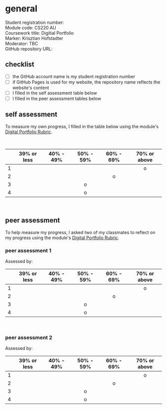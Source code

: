 <!-- #ktodo
- row numbering to link to the rubric
- remove below 30%
- add more to checklist
-->

# general 
Student registration number:  <!-- #todo -->  
Module code: CS220 AU  
Coursework title: Digitial Portfolio  
Marker: Krisztian Hofstadter  
Moderator: TBC  
GitHub repository URL: <!-- #todo add your repositories URL -->


## checklist
<!-- #todo check all -->
- [ ] the GitHub account name is my student registration number
- [ ] if GitHub Pages is used for my website, the repository name reflects the website's content
- [ ] I filled in the self assessment table below
- [ ] I filled in the peer assessment tables below

## self assessment
<!-- #todo fill in, perhaps update weekly -->
To measure my own progress, I filled in the table below using the module's [Digital Portfolio Rubric](https://github.com/krisztian-hofstadter-tedor/CS220-AU-portfolio/blob/main/assets/doc/digital-portfolio-rubric.md).

<br>

|   | 39% or less | 40% - 49% | 50% - 59% | 60% - 69% | 70% or above | 
|---|:-----:|:-----:|:-----:|:-----:|:-----:|
| 1 |     |     |     |     |  o  |
| 2 |     |     |     |  o  |     |
| 3 |     |     |  o  |     |     |
| 4 |     |     |  o  |     |     |


<br>

## peer assessment
To help measure my progress, I asked two of my classmates to reflect on my progress using the module's [Digital Portfolio Rubric](https://github.com/krisztian-hofstadter-tedor/CS220-AU-portfolio/blob/main/assets/doc/digital-portfolio-rubric.md).

### peer assessment 1
Assessed by: <!-- add student reg nb -->

|   | 39% or less | 40% - 49% | 50% - 59% | 60% - 69% | 70% or above | 
|---|:-----:|:-----:|:-----:|:-----:|:-----:|
| 1 |     |     |     |     |  o  |
| 2 |     |     |     |  o  |     |
| 3 |     |     |  o  |     |     |
| 4 |     |     |  o  |     |     |


<br>

### peer assessment 2
Assessed by: <!-- add student reg nb -->

|   | 39% or less | 40% - 49% | 50% - 59% | 60% - 69% | 70% or above | 
|---|:-----:|:-----:|:-----:|:-----:|:-----:|
| 1 |     |     |     |     |  o  |
| 2 |     |     |     |  o  |     |
| 3 |     |     |  o  |     |     |
| 4 |     |     |  o  |     |     |


<br>
